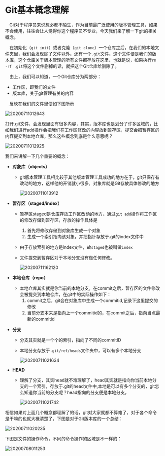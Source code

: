 # Git基本概念理解

&emsp;Git对于程序员来说想必都不陌生，作为目前最广泛使用的版本管理工具，如果不会使用，往往会让人觉得你这个程序员不专业，今天我们来了解一下git的相关概念。

&emsp;在初始化（`git init`）或者克隆（`git clone`）一个仓库之后，在我们的本地文件夹里，我们会发现除了文件以外，还有一个`.git`文件，这个文件便是我们的版本库，这个仓库关于版本管理的所有文件都存放在这里，也就是说，如果执行`rm -rf .git`将这个文件删掉的话，就把这个Git仓库给删除了。

&emsp;由上，我们可以知道，一个Git仓库分为两部分：
- 工作区，即我们的文件
- 版本库，关于git管理有关的内容

&emsp;反映在我们的文件里便如下图所示

![20200711012643](https://cdn.jsdelivr.net/gh/SuperMarioYL/ImageHostingService@master/resources/blogs/20200711012643.png)

打开.git文件，会发现里面有很多内容，其实，版本库也是划分了许多区域的，比如我们进行add操作会把我们在工作区修改的内容放到暂存区，提交会把暂存区的内容提交到本地仓库，那么这些概念到底是什么意思呢？

![20200711012925](https://cdn.jsdelivr.net/gh/SuperMarioYL/ImageHostingService@master/resources/blogs/20200711012925.png)

我们来讲解一下几个重要的概念：
- **对象库（objects）**
  - git版本管理工具相比较于其他版本管理工具成功的地方在于，git只保存有改动的地方，这样他的开销就小很多，对象库就是Git存放具体修改的地方

    ![20200711013912](https://cdn.jsdelivr.net/gh/SuperMarioYL/ImageHostingService@master/resources/blogs/20200711013912.png)

- **暂存区（staged/index）** 
  - 暂存区staged是仓库存放工作区改动的地方，通过`git add`操作将工作区的修改存储到暂存区，存放的操作具体是
    1. 首先将修改存储到对象库生成一个对象
    2. 生成一个索引指向该对象，并把指针存放于.git的index文件中
  - 由于存放索引的地方是index文件，故`staged`也被叫做`index`
  - 文件提交到暂存区对于本地分支没有做任何修改。

    ![20200711162120](https://cdn.jsdelivr.net/gh/SuperMarioYL/ImageHostingService@master/resources/blogs/20200711162120.png)

- **本地仓库（repo）**
  - 本地仓库其实就是你当前的本地分支，在commit之后，暂存区的文件修改会被提交到本地仓库，在git中的实际操作如下：
    1. commit之后，git会在对象库中生成一个commitid,记录下这里提交的修改
    2. 当前分支本来是指向上一个commitid的，在commit之后，指向当点最新的commitid
- **分支**
  - 分支其实就是一个个的索引，指向了不同的commitID
  - 本地分支存放于`.git/ref/heads`文件夹中，可以有多个本地分支

    ![20200711021634](https://cdn.jsdelivr.net/gh/SuperMarioYL/ImageHostingService@master/resources/blogs/20200711021634.png)

- **HEAD**
  - 理解了分支，其实head就不难理解了，head其实就是指向你当前本地分支的一个索引，存放于.git的head文件中,本地是可以有多个分支的，git怎么知道你当前的分支呢？head指向的分支便是本地分支。

    ![20200711021742](https://cdn.jsdelivr.net/gh/SuperMarioYL/ImageHostingService@master/resources/blogs/20200711021742.png)

相信如果对上面几个概念都理解了的话，git对大家就都不算难了，对于各个命令是干嘛的也就大概清楚了，下图是对于Git版本库的一个总结：

![20200711020235](https://cdn.jsdelivr.net/gh/SuperMarioYL/ImageHostingService@master/resources/blogs/20200711020235.png)

下图是文件的操作命令，不同的命令操作的区域是不一样的：

![20200708011253](https://cdn.jsdelivr.net/gh/SuperMarioYL/ImageHostingService@master/resources/blogs/1090617-20181008212245877-52530897.png)

